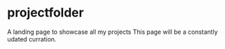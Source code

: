 # projectfolder
A landing page to showcase all my projects
This page will be a constantly udated curration.

